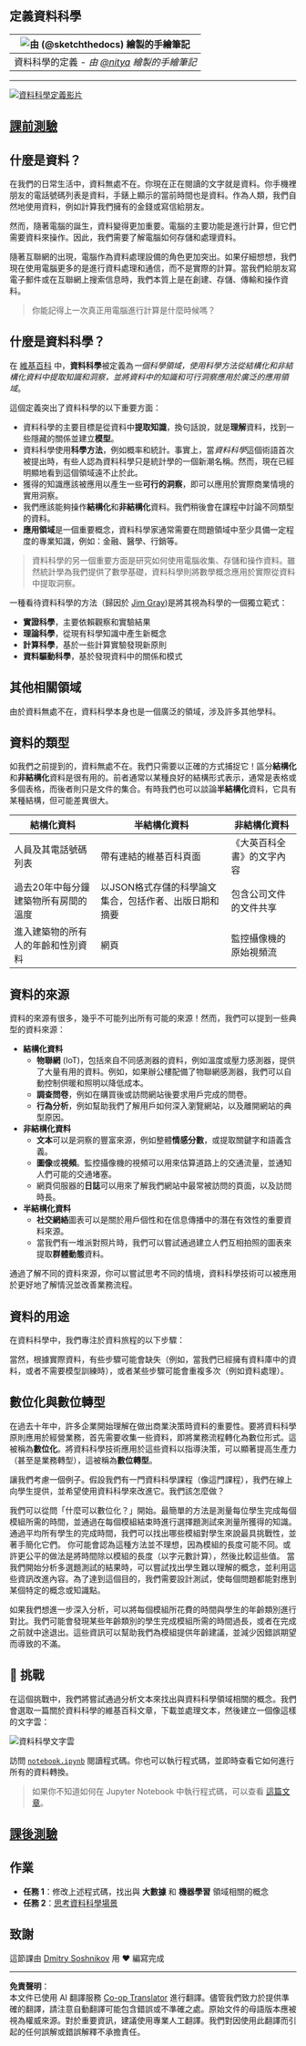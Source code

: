 <!--
CO_OP_TRANSLATOR_METADATA:
{
  "original_hash": "8141e7195841682914be03ef930fe43d",
  "translation_date": "2025-09-03T20:05:04+00:00",
  "source_file": "1-Introduction/01-defining-data-science/README.md",
  "language_code": "tw"
}
-->
## 定義資料科學

| ![由 [(@sketchthedocs)](https://sketchthedocs.dev) 繪製的手繪筆記 ](../../sketchnotes/01-Definitions.png) |
| :----------------------------------------------------------------------------------------------------: |
|              資料科學的定義 - _由 [@nitya](https://twitter.com/nitya) 繪製的手繪筆記_                   |

---

[![資料科學定義影片](../../../../translated_images/video-def-ds.6623ee2392ef1abf6d7faf3fad10a4163642811749da75f44e35a5bb121de15c.tw.png)](https://youtu.be/beZ7Mb_oz9I)

## [課前測驗](https://purple-hill-04aebfb03.1.azurestaticapps.net/quiz/0)

## 什麼是資料？
在我們的日常生活中，資料無處不在。你現在正在閱讀的文字就是資料。你手機裡朋友的電話號碼列表是資料，手錶上顯示的當前時間也是資料。作為人類，我們自然地使用資料，例如計算我們擁有的金錢或寫信給朋友。

然而，隨著電腦的誕生，資料變得更加重要。電腦的主要功能是進行計算，但它們需要資料來操作。因此，我們需要了解電腦如何存儲和處理資料。

隨著互聯網的出現，電腦作為資料處理設備的角色更加突出。如果仔細想想，我們現在使用電腦更多的是進行資料處理和通信，而不是實際的計算。當我們給朋友寫電子郵件或在互聯網上搜索信息時，我們本質上是在創建、存儲、傳輸和操作資料。
> 你能記得上一次真正用電腦進行計算是什麼時候嗎？

## 什麼是資料科學？

在 [維基百科](https://en.wikipedia.org/wiki/Data_science) 中，**資料科學**被定義為*一個科學領域，使用科學方法從結構化和非結構化資料中提取知識和洞察，並將資料中的知識和可行洞察應用於廣泛的應用領域*。

這個定義突出了資料科學的以下重要方面：

* 資料科學的主要目標是從資料中**提取知識**，換句話說，就是**理解**資料，找到一些隱藏的關係並建立**模型**。
* 資料科學使用**科學方法**，例如概率和統計。事實上，當*資料科學*這個術語首次被提出時，有些人認為資料科學只是統計學的一個新潮名稱。然而，現在已經明顯地看到這個領域遠不止於此。
* 獲得的知識應該被應用以產生一些**可行的洞察**，即可以應用於實際商業情境的實用洞察。
* 我們應該能夠操作**結構化**和**非結構化**資料。我們稍後會在課程中討論不同類型的資料。
* **應用領域**是一個重要概念，資料科學家通常需要在問題領域中至少具備一定程度的專業知識，例如：金融、醫學、行銷等。

> 資料科學的另一個重要方面是研究如何使用電腦收集、存儲和操作資料。雖然統計學為我們提供了數學基礎，資料科學則將數學概念應用於實際從資料中提取洞察。

一種看待資料科學的方法（歸因於 [Jim Gray](https://en.wikipedia.org/wiki/Jim_Gray_(computer_scientist)))是將其視為科學的一個獨立範式：
* **實證科學**，主要依賴觀察和實驗結果
* **理論科學**，從現有科學知識中產生新概念
* **計算科學**，基於一些計算實驗發現新原則
* **資料驅動科學**，基於發現資料中的關係和模式

## 其他相關領域

由於資料無處不在，資料科學本身也是一個廣泛的領域，涉及許多其他學科。

## 資料的類型

如我們之前提到的，資料無處不在。我們只需要以正確的方式捕捉它！區分**結構化**和**非結構化**資料是很有用的。前者通常以某種良好的結構形式表示，通常是表格或多個表格，而後者則只是文件的集合。有時我們也可以談論**半結構化**資料，它具有某種結構，但可能差異很大。

| 結構化資料                                                                   | 半結構化資料                                                                                  | 非結構化資料                            |
| ---------------------------------------------------------------------------- | -------------------------------------------------------------------------------------------- | --------------------------------------- |
| 人員及其電話號碼列表                                                         | 帶有連結的維基百科頁面                                                                       | 《大英百科全書》的文字內容              |
| 過去20年中每分鐘建築物所有房間的溫度                                         | 以JSON格式存儲的科學論文集合，包括作者、出版日期和摘要                                       | 包含公司文件的文件共享                  |
| 進入建築物的所有人的年齡和性別資料                                          | 網頁                                                                                         | 監控攝像機的原始視頻流                  |

## 資料的來源

資料的來源有很多，幾乎不可能列出所有可能的來源！然而，我們可以提到一些典型的資料來源：

* **結構化資料**
  - **物聯網** (IoT)，包括來自不同感測器的資料，例如溫度或壓力感測器，提供了大量有用的資料。例如，如果辦公樓配備了物聯網感測器，我們可以自動控制供暖和照明以降低成本。
  - **調查問卷**，例如在購買後或訪問網站後要求用戶完成的問卷。
  - **行為分析**，例如幫助我們了解用戶如何深入瀏覽網站，以及離開網站的典型原因。
* **非結構化資料**
  - **文本**可以是洞察的豐富來源，例如整體**情感分數**，或提取關鍵字和語義含義。
  - **圖像**或**視頻**。監控攝像機的視頻可以用來估算道路上的交通流量，並通知人們可能的交通堵塞。
  - 網頁伺服器的**日誌**可以用來了解我們網站中最常被訪問的頁面，以及訪問時長。
* **半結構化資料**
  - **社交網絡**圖表可以是關於用戶個性和在信息傳播中的潛在有效性的重要資料來源。
  - 當我們有一堆派對照片時，我們可以嘗試通過建立人們互相拍照的圖表來提取**群體動態**資料。

通過了解不同的資料來源，你可以嘗試思考不同的情境，資料科學技術可以被應用於更好地了解情況並改善業務流程。

## 資料的用途

在資料科學中，我們專注於資料旅程的以下步驟：

當然，根據實際資料，有些步驟可能會缺失（例如，當我們已經擁有資料庫中的資料，或者不需要模型訓練時），或者某些步驟可能會重複多次（例如資料處理）。

## 數位化與數位轉型

在過去十年中，許多企業開始理解在做出商業決策時資料的重要性。要將資料科學原則應用於經營業務，首先需要收集一些資料，即將業務流程轉化為數位形式。這被稱為**數位化**。將資料科學技術應用於這些資料以指導決策，可以顯著提高生產力（甚至是業務轉型），這被稱為**數位轉型**。

讓我們考慮一個例子。假設我們有一門資料科學課程（像這門課程），我們在線上向學生提供，並希望使用資料科學來改進它。我們該怎麼做？

我們可以從問「什麼可以數位化？」開始。最簡單的方法是測量每位學生完成每個模組所需的時間，並通過在每個模組結束時進行選擇題測試來測量所獲得的知識。通過平均所有學生的完成時間，我們可以找出哪些模組對學生來說最具挑戰性，並著手簡化它們。
你可能會認為這種方法並不理想，因為模組的長度可能不同。或許更公平的做法是將時間除以模組的長度（以字元數計算），然後比較這些值。
當我們開始分析多選題測試的結果時，可以嘗試找出學生難以理解的概念，並利用這些資訊改進內容。為了達到這個目的，我們需要設計測試，使每個問題都能對應到某個特定的概念或知識點。

如果我們想進一步深入分析，可以將每個模組所花費的時間與學生的年齡類別進行對比。我們可能會發現某些年齡類別的學生完成模組所需的時間過長，或者在完成之前就中途退出。這些資訊可以幫助我們為模組提供年齡建議，並減少因錯誤期望而導致的不滿。

## 🚀 挑戰

在這個挑戰中，我們將嘗試通過分析文本來找出與資料科學領域相關的概念。我們會選取一篇關於資料科學的維基百科文章，下載並處理文本，然後建立一個像這樣的文字雲：

![資料科學文字雲](../../../../translated_images/ds_wordcloud.664a7c07dca57de017c22bf0498cb40f898d48aa85b3c36a80620fea12fadd42.tw.png)

訪問 [`notebook.ipynb`](../../../../../../../../../1-Introduction/01-defining-data-science/notebook.ipynb ':ignore') 閱讀程式碼。你也可以執行程式碼，並即時查看它如何進行所有的資料轉換。

> 如果你不知道如何在 Jupyter Notebook 中執行程式碼，可以查看 [這篇文章](https://soshnikov.com/education/how-to-execute-notebooks-from-github/)。

## [課後測驗](https://ff-quizzes.netlify.app/en/ds/)

## 作業

* **任務 1**：修改上述程式碼，找出與 **大數據** 和 **機器學習** 領域相關的概念
* **任務 2**：[思考資料科學場景](assignment.md)

## 致謝

這節課由 [Dmitry Soshnikov](http://soshnikov.com) 用 ♥️ 編寫完成

---

**免責聲明**：  
本文件已使用 AI 翻譯服務 [Co-op Translator](https://github.com/Azure/co-op-translator) 進行翻譯。儘管我們致力於提供準確的翻譯，請注意自動翻譯可能包含錯誤或不準確之處。原始文件的母語版本應被視為權威來源。對於重要資訊，建議使用專業人工翻譯。我們對因使用此翻譯而引起的任何誤解或錯誤解釋不承擔責任。